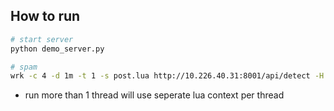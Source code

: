 ## How to run

```bash
# start server
python demo_server.py

# spam
wrk -c 4 -d 1m -t 1 -s post.lua http://10.226.40.31:8001/api/detect -H "username: ewallet" -H "password: 123456" --timeout 30s -- -d "request_id=12121212&card_type=identify&customer_id=12121212&app_id=asdasdasdasd" -f text.png
```

- run more than 1 thread will use seperate lua context per thread
